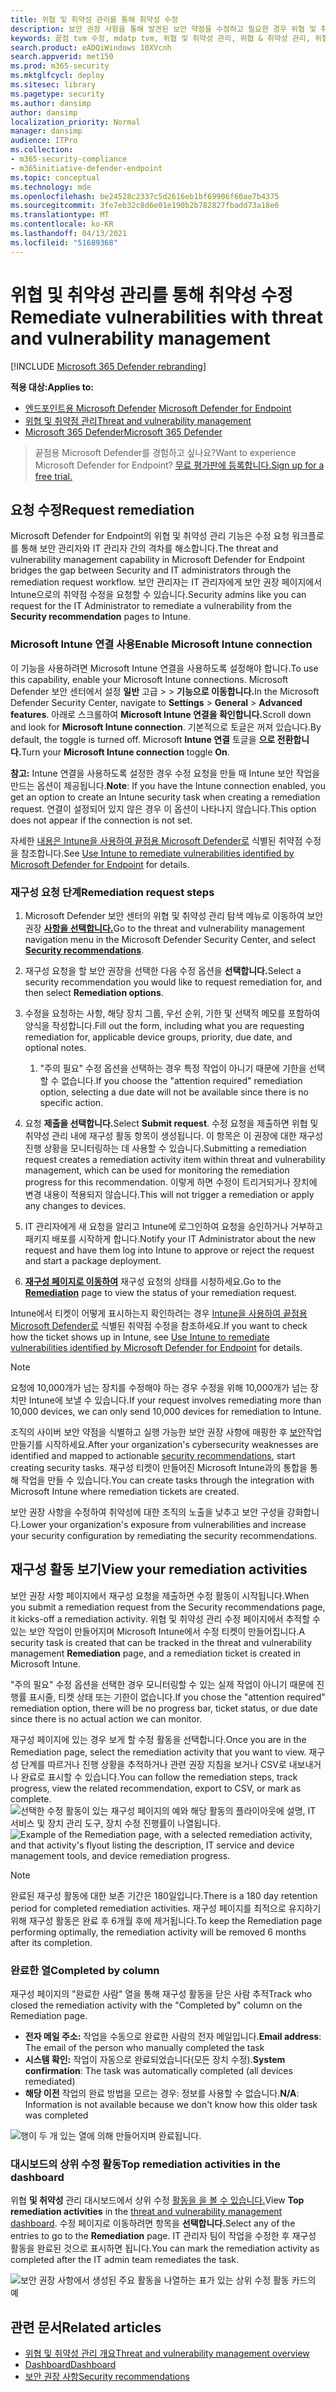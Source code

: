 ```yaml
---
title: 위협 및 취약성 관리를 통해 취약성 수정
description: 보안 권장 사항을 통해 발견된 보안 약점을 수정하고 필요한 경우 위협 및 취약성 관리에서 예외를 만듭니다.
keywords: 끝점 tvm 수정, mdatp tvm, 위협 및 취약성 관리, 위협 & 취약성 관리, 위협 & 취약점 관리 수정, tvm 수정 intune, tvm 수정 sccm
search.product: eADQiWindows 10XVcnh
search.appverid: met150
ms.prod: m365-security
ms.mktglfcycl: deploy
ms.sitesec: library
ms.pagetype: security
ms.author: dansimp
author: dansimp
localization_priority: Normal
manager: dansimp
audience: ITPro
ms.collection:
- m365-security-compliance
- m365initiative-defender-endpoint
ms.topic: conceptual
ms.technology: mde
ms.openlocfilehash: be24528c2337c5d2616eb1bf69906f60ae7b4375
ms.sourcegitcommit: 3fe7eb32c8d6e01e190b2b782827fbadd73a18e6
ms.translationtype: MT
ms.contentlocale: ko-KR
ms.lasthandoff: 04/13/2021
ms.locfileid: "51689368"
---
```

# <a name="remediate-vulnerabilities-with-threat-and-vulnerability-management"></a><span data-ttu-id="3e16e-104">위협 및 취약성 관리를 통해 취약성 수정</span><span class="sxs-lookup"><span data-stu-id="3e16e-104">Remediate vulnerabilities with threat and vulnerability management</span></span>

[!INCLUDE [Microsoft 365 Defender rebranding](../../includes/microsoft-defender.md)]

<span data-ttu-id="3e16e-105">**적용 대상:**</span><span class="sxs-lookup"><span data-stu-id="3e16e-105">**Applies to:**</span></span>
- <span data-ttu-id="3e16e-106">[엔드포인트용 Microsoft Defender](https://go.microsoft.com/fwlink/?linkid=2154037) </span><span class="sxs-lookup"><span data-stu-id="3e16e-106">[Microsoft Defender for Endpoint](https://go.microsoft.com/fwlink/?linkid=2154037)</span></span>
- [<span data-ttu-id="3e16e-107">위협 및 취약점 관리</span><span class="sxs-lookup"><span data-stu-id="3e16e-107">Threat and vulnerability management</span></span>](next-gen-threat-and-vuln-mgt.md)
- [<span data-ttu-id="3e16e-108">Microsoft 365 Defender</span><span class="sxs-lookup"><span data-stu-id="3e16e-108">Microsoft 365 Defender</span></span>](https://go.microsoft.com/fwlink/?linkid=2118804)

><span data-ttu-id="3e16e-109">끝점용 Microsoft Defender를 경험하고 싶나요?</span><span class="sxs-lookup"><span data-stu-id="3e16e-109">Want to experience Microsoft Defender for Endpoint?</span></span> [<span data-ttu-id="3e16e-110">무료 평가판에 등록합니다.</span><span class="sxs-lookup"><span data-stu-id="3e16e-110">Sign up for a free trial.</span></span>](https://www.microsoft.com/microsoft-365/windows/microsoft-defender-atp?ocid=docs-wdatp-portaloverview-abovefoldlink)

## <a name="request-remediation"></a><span data-ttu-id="3e16e-111">요청 수정</span><span class="sxs-lookup"><span data-stu-id="3e16e-111">Request remediation</span></span>

<span data-ttu-id="3e16e-112">Microsoft Defender for Endpoint의 위협 및 취약성 관리 기능은 수정 요청 워크플로를 통해 보안 관리자와 IT 관리자 간의 격차를 해소합니다.</span><span class="sxs-lookup"><span data-stu-id="3e16e-112">The threat and vulnerability management capability in Microsoft Defender for Endpoint bridges the gap between Security and IT administrators through the remediation request workflow.</span></span> <span data-ttu-id="3e16e-113">보안 관리자는 IT 관리자에게 보안 권장 페이지에서 Intune으로의  취약점 수정을 요청할 수 있습니다.</span><span class="sxs-lookup"><span data-stu-id="3e16e-113">Security admins like you can request for the IT Administrator to remediate a vulnerability from the **Security recommendation** pages to Intune.</span></span>

### <a name="enable-microsoft-intune-connection"></a><span data-ttu-id="3e16e-114">Microsoft Intune 연결 사용</span><span class="sxs-lookup"><span data-stu-id="3e16e-114">Enable Microsoft Intune connection</span></span>

<span data-ttu-id="3e16e-115">이 기능을 사용하려면 Microsoft Intune 연결을 사용하도록 설정해야 합니다.</span><span class="sxs-lookup"><span data-stu-id="3e16e-115">To use this capability, enable your Microsoft Intune connections.</span></span> <span data-ttu-id="3e16e-116">Microsoft Defender 보안 센터에서 설정 **일반** 고급  >    >  **기능으로 이동합니다.**</span><span class="sxs-lookup"><span data-stu-id="3e16e-116">In the Microsoft Defender Security Center, navigate to **Settings** > **General** > **Advanced features**.</span></span> <span data-ttu-id="3e16e-117">아래로 스크롤하여 **Microsoft Intune 연결을 확인합니다.**</span><span class="sxs-lookup"><span data-stu-id="3e16e-117">Scroll down and look for **Microsoft Intune connection**.</span></span> <span data-ttu-id="3e16e-118">기본적으로 토글은 꺼져 있습니다.</span><span class="sxs-lookup"><span data-stu-id="3e16e-118">By default, the toggle is turned off.</span></span> <span data-ttu-id="3e16e-119">Microsoft **Intune 연결** 토글을 **으로 전환합니다.**</span><span class="sxs-lookup"><span data-stu-id="3e16e-119">Turn your **Microsoft Intune connection** toggle **On**.</span></span>

<span data-ttu-id="3e16e-120">**참고:** Intune 연결을 사용하도록 설정한 경우 수정 요청을 만들 때 Intune 보안 작업을 만드는 옵션이 제공됩니다.</span><span class="sxs-lookup"><span data-stu-id="3e16e-120">**Note**: If you have the Intune connection enabled, you get an option to create an Intune security task when creating a remediation request.</span></span> <span data-ttu-id="3e16e-121">연결이 설정되어 있지 않은 경우 이 옵션이 나타나지 않습니다.</span><span class="sxs-lookup"><span data-stu-id="3e16e-121">This option does not appear if the connection is not set.</span></span>

<span data-ttu-id="3e16e-122">자세한 [내용은 Intune을 사용하여 끝점용 Microsoft Defender로](https://docs.microsoft.com/intune/atp-manage-vulnerabilities) 식별된 취약점 수정을 참조합니다.</span><span class="sxs-lookup"><span data-stu-id="3e16e-122">See [Use Intune to remediate vulnerabilities identified by Microsoft Defender for Endpoint](https://docs.microsoft.com/intune/atp-manage-vulnerabilities) for details.</span></span>

### <a name="remediation-request-steps"></a><span data-ttu-id="3e16e-123">재구성 요청 단계</span><span class="sxs-lookup"><span data-stu-id="3e16e-123">Remediation request steps</span></span>

1. <span data-ttu-id="3e16e-124">Microsoft Defender 보안 센터의 위협 및 취약성 관리 탐색 메뉴로 이동하여 보안 권장 [**사항을 선택합니다.**](tvm-security-recommendation.md)</span><span class="sxs-lookup"><span data-stu-id="3e16e-124">Go to the threat and vulnerability management navigation menu in the Microsoft Defender Security Center, and select [**Security recommendations**](tvm-security-recommendation.md).</span></span>

2. <span data-ttu-id="3e16e-125">재구성 요청을 할 보안 권장을 선택한 다음 수정 옵션을 **선택합니다.**</span><span class="sxs-lookup"><span data-stu-id="3e16e-125">Select a security recommendation you would like to request remediation for, and then select **Remediation options**.</span></span>

3. <span data-ttu-id="3e16e-126">수정을 요청하는 사항, 해당 장치 그룹, 우선 순위, 기한 및 선택적 메모를 포함하여 양식을 작성합니다.</span><span class="sxs-lookup"><span data-stu-id="3e16e-126">Fill out the form, including what you are requesting remediation for, applicable device groups, priority, due date, and optional notes.</span></span>
    1. <span data-ttu-id="3e16e-127">"주의 필요" 수정 옵션을 선택하는 경우 특정 작업이 아니기 때문에 기한을 선택할 수 없습니다.</span><span class="sxs-lookup"><span data-stu-id="3e16e-127">If you choose the "attention required" remediation option, selecting a due date will not be available since there is no specific action.</span></span>

4. <span data-ttu-id="3e16e-128">요청 **제출을 선택합니다.**</span><span class="sxs-lookup"><span data-stu-id="3e16e-128">Select **Submit request**.</span></span> <span data-ttu-id="3e16e-129">수정 요청을 제출하면 위협 및 취약성 관리 내에 재구성 활동 항목이 생성됩니다. 이 항목은 이 권장에 대한 재구성 진행 상황을 모니터링하는 데 사용할 수 있습니다.</span><span class="sxs-lookup"><span data-stu-id="3e16e-129">Submitting a remediation request creates a remediation activity item within threat and vulnerability management, which can be used for monitoring the remediation progress for this recommendation.</span></span> <span data-ttu-id="3e16e-130">이렇게 하면 수정이 트리거되거나 장치에 변경 내용이 적용되지 않습니다.</span><span class="sxs-lookup"><span data-stu-id="3e16e-130">This will not trigger a remediation or apply any changes to devices.</span></span>

5. <span data-ttu-id="3e16e-131">IT 관리자에게 새 요청을 알리고 Intune에 로그인하여 요청을 승인하거나 거부하고 패키지 배포를 시작하게 합니다.</span><span class="sxs-lookup"><span data-stu-id="3e16e-131">Notify your IT Administrator about the new request and have them log into Intune to approve or reject the request and start a package deployment.</span></span>

6. <span data-ttu-id="3e16e-132">[**재구성 페이지로 이동하여**](tvm-remediation.md) 재구성 요청의 상태를 시청하세요.</span><span class="sxs-lookup"><span data-stu-id="3e16e-132">Go to the [**Remediation**](tvm-remediation.md) page to view the status of your remediation request.</span></span>

<span data-ttu-id="3e16e-133">Intune에서 티켓이 어떻게 표시하는지 확인하려는 경우 [Intune을 사용하여 끝점용 Microsoft Defender로](https://docs.microsoft.com/intune/atp-manage-vulnerabilities) 식별된 취약점 수정을 참조하세요.</span><span class="sxs-lookup"><span data-stu-id="3e16e-133">If you want to check how the ticket shows up in Intune, see [Use Intune to remediate vulnerabilities identified by Microsoft Defender for Endpoint](https://docs.microsoft.com/intune/atp-manage-vulnerabilities) for details.</span></span>

>[!NOTE]
><span data-ttu-id="3e16e-134">요청에 10,000개가 넘는 장치를 수정해야 하는 경우 수정을 위해 10,000개가 넘는 장치만 Intune에 보낼 수 있습니다.</span><span class="sxs-lookup"><span data-stu-id="3e16e-134">If your request involves remediating more than 10,000 devices, we can only send 10,000 devices for remediation to Intune.</span></span>

<span data-ttu-id="3e16e-135">조직의 사이버 보안 약점을 식별하고 실행 가능한 보안 권장 사항에 매핑한 후 [보안](tvm-security-recommendation.md)작업 만들기를 시작하세요.</span><span class="sxs-lookup"><span data-stu-id="3e16e-135">After your organization's cybersecurity weaknesses are identified and mapped to actionable [security recommendations](tvm-security-recommendation.md), start creating security tasks.</span></span> <span data-ttu-id="3e16e-136">재구성 티켓이 만들어진 Microsoft Intune과의 통합을 통해 작업을 만들 수 있습니다.</span><span class="sxs-lookup"><span data-stu-id="3e16e-136">You can create tasks through the integration with Microsoft Intune where remediation tickets are created.</span></span>

<span data-ttu-id="3e16e-137">보안 권장 사항을 수정하여 취약성에 대한 조직의 노출을 낮추고 보안 구성을 강화합니다.</span><span class="sxs-lookup"><span data-stu-id="3e16e-137">Lower your organization's exposure from vulnerabilities and increase your security configuration by remediating the security recommendations.</span></span>

## <a name="view-your-remediation-activities"></a><span data-ttu-id="3e16e-138">재구성 활동 보기</span><span class="sxs-lookup"><span data-stu-id="3e16e-138">View your remediation activities</span></span>

<span data-ttu-id="3e16e-139">보안 권장 사항 페이지에서 재구성 요청을 제출하면 수정 활동이 시작됩니다.</span><span class="sxs-lookup"><span data-stu-id="3e16e-139">When you submit a remediation request from the Security recommendations page, it kicks-off a remediation activity.</span></span> <span data-ttu-id="3e16e-140">위협 및 취약성 관리 수정 페이지에서 추적할 수  있는 보안 작업이 만들어지며 Microsoft Intune에서 수정 티켓이 만들어집니다.</span><span class="sxs-lookup"><span data-stu-id="3e16e-140">A security task is created that can be tracked in the threat and vulnerability management **Remediation** page, and a remediation ticket is created in Microsoft Intune.</span></span>

<span data-ttu-id="3e16e-141">"주의 필요" 수정 옵션을 선택한 경우 모니터링할 수 있는 실제 작업이 아니기 때문에 진행률 표시줄, 티켓 상태 또는 기한이 없습니다.</span><span class="sxs-lookup"><span data-stu-id="3e16e-141">If you chose the "attention required" remediation option, there will be no progress bar, ticket status, or due date since there is no actual action we can monitor.</span></span>

<span data-ttu-id="3e16e-142">재구성 페이지에 있는 경우 보게 할 수정 활동을 선택합니다.</span><span class="sxs-lookup"><span data-stu-id="3e16e-142">Once you are in the Remediation page, select the remediation activity that you want to view.</span></span> <span data-ttu-id="3e16e-143">재구성 단계를 따르거나 진행 상황을 추적하거나 관련 권장 지침을 보거나 CSV로 내보내거나 완료로 표시할 수 있습니다.</span><span class="sxs-lookup"><span data-stu-id="3e16e-143">You can follow the remediation steps, track progress, view the related recommendation, export to CSV, or mark as complete.</span></span>
<span data-ttu-id="3e16e-144">![선택한 수정 활동이 있는 재구성 페이지의 예와 해당 활동의 플라이아웃에 설명, IT 서비스 및 장치 관리 도구, 장치 수정 진행률이 나열됩니다.](images/remediation_flyouteolsw.png)</span><span class="sxs-lookup"><span data-stu-id="3e16e-144">![Example of the Remediation page, with a selected remediation activity, and that activity's flyout listing the description, IT service and device management tools, and device remediation progress.](images/remediation_flyouteolsw.png)</span></span>

>[!NOTE]
> <span data-ttu-id="3e16e-145">완료된 재구성 활동에 대한 보존 기간은 180일입니다.</span><span class="sxs-lookup"><span data-stu-id="3e16e-145">There is a 180 day retention period for completed remediation activities.</span></span> <span data-ttu-id="3e16e-146">재구성 페이지를 최적으로 유지하기 위해 재구성 활동은 완료 후 6개월 후에 제거됩니다.</span><span class="sxs-lookup"><span data-stu-id="3e16e-146">To keep the Remediation page performing optimally, the remediation activity will be removed 6 months after its completion.</span></span>

### <a name="completed-by-column"></a><span data-ttu-id="3e16e-147">완료한 열</span><span class="sxs-lookup"><span data-stu-id="3e16e-147">Completed by column</span></span>

<span data-ttu-id="3e16e-148">재구성 페이지의 "완료한 사람" 열을 통해 재구성 활동을 닫은 사람 추적</span><span class="sxs-lookup"><span data-stu-id="3e16e-148">Track who closed the remediation activity with the "Completed by" column on the Remediation page.</span></span>

- <span data-ttu-id="3e16e-149">**전자 메일 주소:** 작업을 수동으로 완료한 사람의 전자 메일입니다.</span><span class="sxs-lookup"><span data-stu-id="3e16e-149">**Email address**: The email of the person who manually completed the task</span></span>
- <span data-ttu-id="3e16e-150">**시스템 확인:** 작업이 자동으로 완료되었습니다(모든 장치 수정).</span><span class="sxs-lookup"><span data-stu-id="3e16e-150">**System confirmation**: The task was automatically completed (all devices remediated)</span></span>
- <span data-ttu-id="3e16e-151">**해당 이전** 작업의 완료 방법을 모르는 경우: 정보를 사용할 수 없습니다.</span><span class="sxs-lookup"><span data-stu-id="3e16e-151">**N/A**: Information is not available because we don't know how this older task was completed</span></span>

![행이 두 개 있는 열에 의해 만들어지며 완료됩니다.](images/tvm-completed-by.png)

### <a name="top-remediation-activities-in-the-dashboard"></a><span data-ttu-id="3e16e-154">대시보드의 상위 수정 활동</span><span class="sxs-lookup"><span data-stu-id="3e16e-154">Top remediation activities in the dashboard</span></span>

<span data-ttu-id="3e16e-155">위협 **및 취약성** 관리 대시보드에서 상위 수정 [활동을 을 볼 수 있습니다.](tvm-dashboard-insights.md)</span><span class="sxs-lookup"><span data-stu-id="3e16e-155">View **Top remediation activities** in the [threat and vulnerability management dashboard](tvm-dashboard-insights.md).</span></span> <span data-ttu-id="3e16e-156">수정 페이지로 이동하려면 항목을 **선택합니다.**</span><span class="sxs-lookup"><span data-stu-id="3e16e-156">Select any of the entries to go to the **Remediation** page.</span></span> <span data-ttu-id="3e16e-157">IT 관리자 팀이 작업을 수정한 후 재구성 활동을 완료된 것으로 표시하면 됩니다.</span><span class="sxs-lookup"><span data-stu-id="3e16e-157">You can mark the remediation activity as completed after the IT admin team remediates the task.</span></span>

![보안 권장 사항에서 생성된 주요 활동을 나열하는 표가 있는 상위 수정 활동 카드의 예](images/tvm-remediation-activities-card.png)

## <a name="related-articles"></a><span data-ttu-id="3e16e-159">관련 문서</span><span class="sxs-lookup"><span data-stu-id="3e16e-159">Related articles</span></span>

- [<span data-ttu-id="3e16e-160">위협 및 취약성 관리 개요</span><span class="sxs-lookup"><span data-stu-id="3e16e-160">Threat and vulnerability management overview</span></span>](next-gen-threat-and-vuln-mgt.md)
- [<span data-ttu-id="3e16e-161">Dashboard</span><span class="sxs-lookup"><span data-stu-id="3e16e-161">Dashboard</span></span>](tvm-dashboard-insights.md)
- [<span data-ttu-id="3e16e-162">보안 권장 사항</span><span class="sxs-lookup"><span data-stu-id="3e16e-162">Security recommendations</span></span>](tvm-security-recommendation.md)